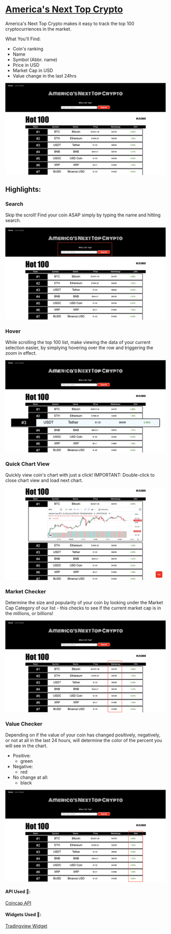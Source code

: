 # [America's Next Top Crypto](https://regal-squirrel-84ca87.netlify.app)
America's Next Top Crypto makes it easy to track the top 100 cryptocurriences in the market.

What You'll Find:
* Coin's ranking
* Name
* Symbol (Abbr. name)
* Price in USD
* Market Cap in USD
* Value change in the last 24hrs

![this is an image](/assets/home2.0.png)

## Highlights:
### Search
Skip the scroll! Find your coin ASAP simply by typing the name and hitting search.

![this is an image](/assets/search2.0.png)

### Hover
While scrolling the top 100 list, make viewing the data of your current selection easier, by simplying hovering over the row and triggering the zoom in effect.

![this is an image](/assets/hover2.0.png)

### Quick Chart View
Quickly view coin's chart with just a click!
IMPORTANT: Double-click to close chart view and load next chart.

![this is an image](/assets/chartView.png)

### Market Checker
Determine the size and popularity of your coin by looking under the Market Cap Category of our list - this checks to see if the current market cap is in the millions, or billions!

![this is an image](/assets/marketCap2.0.png)

### Value Checker
Depending on if the value of your coin has changed positively, negatively, or not at all in the last 24 hours, will determine the color of the percent you will see in the chart.

* Positive:
    * green
* Negative:
    * red
* No change at all:
    * black

![this is an image](/assets/marketChange2.0.png)



#### API Used 🔗:
[Coincap API](https://docs.coincap.io)

#### Widgets Used 🧩:
[Tradingview Widget](https://www.tradingview.com/widget/advanced-chart/)
